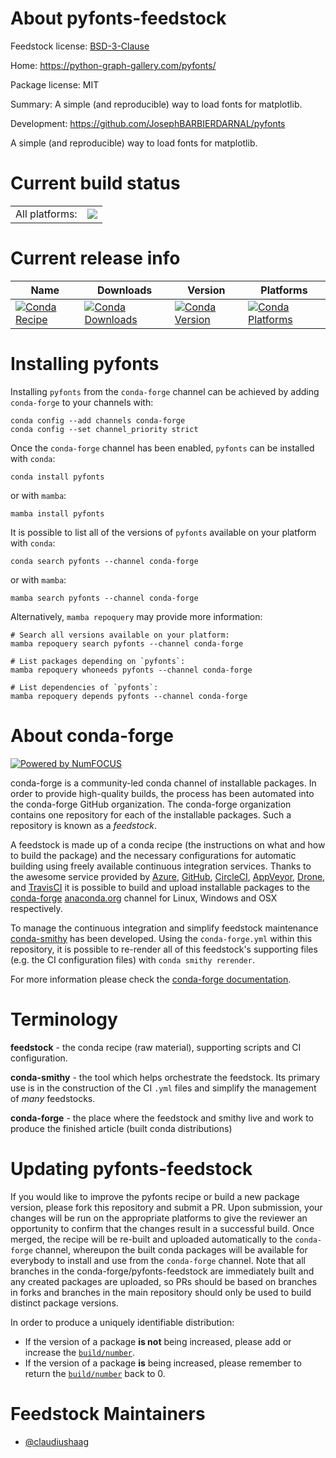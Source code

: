 About pyfonts-feedstock
=======================

Feedstock license: [BSD-3-Clause](https://github.com/conda-forge/pyfonts-feedstock/blob/main/LICENSE.txt)

Home: https://python-graph-gallery.com/pyfonts/

Package license: MIT

Summary: A simple (and reproducible) way to load fonts for matplotlib.

Development: https://github.com/JosephBARBIERDARNAL/pyfonts

A simple (and reproducible) way to load fonts for matplotlib.

Current build status
====================


<table><tr><td>All platforms:</td>
    <td>
      <a href="https://dev.azure.com/conda-forge/feedstock-builds/_build/latest?definitionId=24732&branchName=main">
        <img src="https://dev.azure.com/conda-forge/feedstock-builds/_apis/build/status/pyfonts-feedstock?branchName=main">
      </a>
    </td>
  </tr>
</table>

Current release info
====================

| Name | Downloads | Version | Platforms |
| --- | --- | --- | --- |
| [![Conda Recipe](https://img.shields.io/badge/recipe-pyfonts-green.svg)](https://anaconda.org/conda-forge/pyfonts) | [![Conda Downloads](https://img.shields.io/conda/dn/conda-forge/pyfonts.svg)](https://anaconda.org/conda-forge/pyfonts) | [![Conda Version](https://img.shields.io/conda/vn/conda-forge/pyfonts.svg)](https://anaconda.org/conda-forge/pyfonts) | [![Conda Platforms](https://img.shields.io/conda/pn/conda-forge/pyfonts.svg)](https://anaconda.org/conda-forge/pyfonts) |

Installing pyfonts
==================

Installing `pyfonts` from the `conda-forge` channel can be achieved by adding `conda-forge` to your channels with:

```
conda config --add channels conda-forge
conda config --set channel_priority strict
```

Once the `conda-forge` channel has been enabled, `pyfonts` can be installed with `conda`:

```
conda install pyfonts
```

or with `mamba`:

```
mamba install pyfonts
```

It is possible to list all of the versions of `pyfonts` available on your platform with `conda`:

```
conda search pyfonts --channel conda-forge
```

or with `mamba`:

```
mamba search pyfonts --channel conda-forge
```

Alternatively, `mamba repoquery` may provide more information:

```
# Search all versions available on your platform:
mamba repoquery search pyfonts --channel conda-forge

# List packages depending on `pyfonts`:
mamba repoquery whoneeds pyfonts --channel conda-forge

# List dependencies of `pyfonts`:
mamba repoquery depends pyfonts --channel conda-forge
```


About conda-forge
=================

[![Powered by
NumFOCUS](https://img.shields.io/badge/powered%20by-NumFOCUS-orange.svg?style=flat&colorA=E1523D&colorB=007D8A)](https://numfocus.org)

conda-forge is a community-led conda channel of installable packages.
In order to provide high-quality builds, the process has been automated into the
conda-forge GitHub organization. The conda-forge organization contains one repository
for each of the installable packages. Such a repository is known as a *feedstock*.

A feedstock is made up of a conda recipe (the instructions on what and how to build
the package) and the necessary configurations for automatic building using freely
available continuous integration services. Thanks to the awesome service provided by
[Azure](https://azure.microsoft.com/en-us/services/devops/), [GitHub](https://github.com/),
[CircleCI](https://circleci.com/), [AppVeyor](https://www.appveyor.com/),
[Drone](https://cloud.drone.io/welcome), and [TravisCI](https://travis-ci.com/)
it is possible to build and upload installable packages to the
[conda-forge](https://anaconda.org/conda-forge) [anaconda.org](https://anaconda.org/)
channel for Linux, Windows and OSX respectively.

To manage the continuous integration and simplify feedstock maintenance
[conda-smithy](https://github.com/conda-forge/conda-smithy) has been developed.
Using the ``conda-forge.yml`` within this repository, it is possible to re-render all of
this feedstock's supporting files (e.g. the CI configuration files) with ``conda smithy rerender``.

For more information please check the [conda-forge documentation](https://conda-forge.org/docs/).

Terminology
===========

**feedstock** - the conda recipe (raw material), supporting scripts and CI configuration.

**conda-smithy** - the tool which helps orchestrate the feedstock.
                   Its primary use is in the construction of the CI ``.yml`` files
                   and simplify the management of *many* feedstocks.

**conda-forge** - the place where the feedstock and smithy live and work to
                  produce the finished article (built conda distributions)


Updating pyfonts-feedstock
==========================

If you would like to improve the pyfonts recipe or build a new
package version, please fork this repository and submit a PR. Upon submission,
your changes will be run on the appropriate platforms to give the reviewer an
opportunity to confirm that the changes result in a successful build. Once
merged, the recipe will be re-built and uploaded automatically to the
`conda-forge` channel, whereupon the built conda packages will be available for
everybody to install and use from the `conda-forge` channel.
Note that all branches in the conda-forge/pyfonts-feedstock are
immediately built and any created packages are uploaded, so PRs should be based
on branches in forks and branches in the main repository should only be used to
build distinct package versions.

In order to produce a uniquely identifiable distribution:
 * If the version of a package **is not** being increased, please add or increase
   the [``build/number``](https://docs.conda.io/projects/conda-build/en/latest/resources/define-metadata.html#build-number-and-string).
 * If the version of a package **is** being increased, please remember to return
   the [``build/number``](https://docs.conda.io/projects/conda-build/en/latest/resources/define-metadata.html#build-number-and-string)
   back to 0.

Feedstock Maintainers
=====================

* [@claudiushaag](https://github.com/claudiushaag/)

